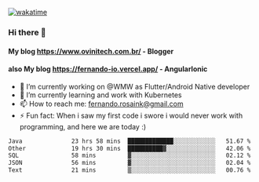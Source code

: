 [![wakatime](https://wakatime.com/badge/user/d5892087-17e6-46ab-8384-91a71a9b88d8.svg)](https://wakatime.com/@d5892087-17e6-46ab-8384-91a71a9b88d8)
### Hi there 👋

#### My blog https://www.ovinitech.com.br/ - Blogger
#### also My blog https://fernando-io.vercel.app/ - AngularIonic

- 🔭 I’m currently working on @WMW as Flutter/Android Native developer
- 🌱 I’m currently learning and work with Kubernetes
- 📫 How to reach me: fernando.rosaink@gmail.com 
- ⚡ Fun fact: When i saw my first code i swore i would never work with programming, and here we are today :)

<!--START_SECTION:waka-->

```txt
Java              23 hrs 58 mins  █████████████░░░░░░░░░░░░   51.67 %
Other             19 hrs 30 mins  ██████████▓░░░░░░░░░░░░░░   42.06 %
SQL               58 mins         ▓░░░░░░░░░░░░░░░░░░░░░░░░   02.12 %
JSON              56 mins         ▓░░░░░░░░░░░░░░░░░░░░░░░░   02.04 %
Text              21 mins         ▒░░░░░░░░░░░░░░░░░░░░░░░░   00.76 %
```

<!--END_SECTION:waka-->
